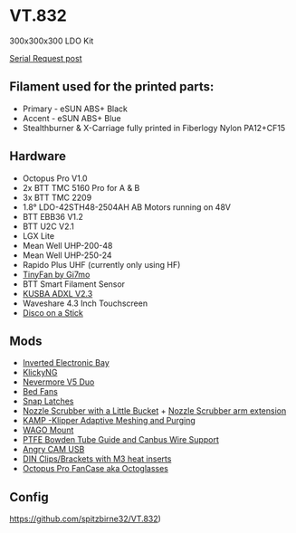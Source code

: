 # VT.832
300x300x300 LDO Kit

[Serial Request post](https://www.reddit.com/r/voroncorexy/comments/zazjmy/voron_trident_serial_request_spitzbirne328668/)

## Filament used for the printed parts:
* Primary - eSUN ABS+ Black
* Accent - eSUN ABS+ Blue
* Stealthburner & X-Carriage fully printed in Fiberlogy Nylon PA12+CF15

## Hardware 
* Octopus Pro V1.0
* 2x BTT TMC 5160 Pro for A & B
* 3x BTT TMC 2209
* 1.8° LDO-42STH48-2504AH AB Motors running on 48V
* BTT EBB36 V1.2
* BTT U2C V2.1
* LGX Lite
* Mean Well UHP-200-48
* Mean Well UHP-250-24
* Rapido Plus UHF (currently only using HF)
* [TinyFan by Gi7mo](https://github.com/Gi7mo/TinyFan)
* BTT Smart Filament Sensor
* [KUSBA ADXL V2.3](https://github.com/xbst/KUSBA)
* Waveshare 4.3 Inch Touchscreen
* [Disco on a Stick](https://github.com/VoronDesign/Voron-Hardware/tree/master/Daylight/Disco_on_a_stick) 

## Mods
* [Inverted Electronic Bay](https://github.com/Gi7mo/TinyFan)
* [KlickyNG](https://github.com/jlas1/Klicky-Probe/tree/main/Probes/KlickyNG)
* [Nevermore V5 Duo](https://github.com/nevermore3d/Nevermore_Micro/tree/master/V5_Duo)
* [Bed Fans](https://github.com/VoronDesign/VoronUsers/tree/master/printer_mods/CannedBass/Trident_Bed_Fans)
* [Snap Latches](https://github.com/VoronDesign/VoronUsers/tree/master/printer_mods/richardjm/snap-latch-2020)
* [Nozzle Scrubber with a Little Bucket](https://www.printables.com/de/model/201999-nozzle-scrubber-with-a-little-bucket-for-voron-24) + [Nozzle Scrubber arm extension](https://www.printables.com/de/model/298565-nozzle-scrubber-arm-extension-voron-trident)
* [KAMP -Klipper Adaptive Meshing and Purging](https://github.com/kyleisah/Klipper-Adaptive-Meshing-Purging)
* [WAGO Mount](https://github.com/VoronDesign/VoronUsers/tree/master/printer_mods/LoganFraser/WagoMounts)
* [PTFE Bowden Tube Guide and Canbus Wire Support](https://github.com/VoronDesign/VoronUsers/tree/master/printer_mods/Galvanic/Bowden_Tube_Guide)
* [Angry CAM USB](https://github.com/VoronDesign/VoronUsers/tree/master/printer_mods/chri.kai.in/Angry_CAM_USB)
* [DIN Clips/Brackets with M3 heat inserts](https://github.com/Ramalama2/Voron-2-Mods/tree/main/DinClips)
* [Octopus Pro FanCase aka Octoglasses](https://github.com/Ramalama2/Voron-2-Mods/tree/main/Octopus_Pro_FanCase)

## Config
https://github.com/spitzbirne32/VT.832) 
